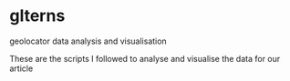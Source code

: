 # glterns
geolocator data analysis and visualisation

These are the scripts I followed to analyse and visualise the data for our article
